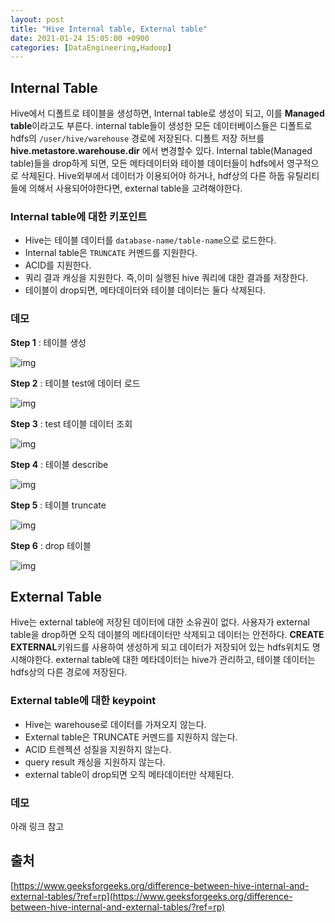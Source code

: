 ```yaml
---
layout: post
title: "Hive Internal table, External table"
date: 2021-01-24 15:05:00 +0900
categories: [DataEngineering,Hadoop]
---
```


## Internal Table

Hive에서 디폴트로 테이블을 생성하면, Internal table로 생성이 되고, 이를 **Managed table**이라고도 부른다. internal table들이 생성한 모든 데이터베이스들은 디폴트로 hdfs의  ```/user/hive/warehouse``` 경로에 저장된다. 디폴트 저장 허브를 **hive.metastore.warehouse.dir** 에서 변경할수 있다. Internal table(Managed table)들을 drop하게 되면, 모든 메타데이터와 테이블 데이터들이 hdfs에서 영구적으로 삭제된다. Hive외부에서 데이터가 이용되어야 하거나, hdf상의 다른 하둡 유틸리티들에 의해서 사용되어야한다면, external table을 고려해야한다.

### Internal table에 대한 키포인트

- Hive는 테이블 데이터를 ```database-name/table-name```으로 로드한다.
- Internal table은 ```TRUNCATE``` 커멘드를 지원한다.
- ACID를 지원한다.
- 쿼리 결과 캐싱을 지원한다. 즉,이미 실행된 hive 쿼리에 대한 결과를 저장한다.
- 테이블이 drop되면, 메타데이터와 테이블 데이터는 둘다 삭제된다.

### 데모

**Step 1** : 테이블 생성

![img](https://media.geeksforgeeks.org/wp-content/uploads/20201224163924/createtabletest.png)



**Step 2** : 테이블 test에 데이터 로드

![img](https://media.geeksforgeeks.org/wp-content/uploads/20201224163948/loaddatatotest.png)



**Step 3** : test 테이블 데이터 조회

![img](https://media.geeksforgeeks.org/wp-content/uploads/20201224170623/selecttest.png)



**Step 4** : 테이블 describe

![img](https://media.geeksforgeeks.org/wp-content/uploads/20201224164426/describeextendedtest.png)



**Step 5** : 테이블 truncate

![img](https://media.geeksforgeeks.org/wp-content/uploads/20201224164605/truncatetabletest.png)



**Step 6** : drop 테이블

![img](https://media.geeksforgeeks.org/wp-content/uploads/20201224170640/droptabletest.png)



## External Table

Hive는 external table에 저장된 데이터에 대한 소유권이 없다. 사용자가 external table을 drop하면 오직 데이블의 메타데이터만 삭제되고 데이터는 안전하다. **CREATE EXTERNAL**키워드를 사용하여 생성하게 되고 데이터가 저장되어 있는 hdfs위치도 명시해야한다. external table에 대한 메타데이터는 hive가 관리하고, 테이블 데이터는 hdfs상의 다른 경로에 저장된다.

### External table에 대한 keypoint

- Hive는 warehouse로 데이터를 가져오지 않는다.
- External table은 TRUNCATE 커멘드를 지원하지 않는다.
- ACID 트렌젝션 성질을 지원하지 않는다.
- query result 캐싱을 지원하지 않는다.
- external table이 drop되면 오직 메타데이터만 삭제된다.

### 데모

아래 링크 참고



## 출처 

[https://www.geeksforgeeks.org/difference-between-hive-internal-and-external-tables/?ref=rp](https://www.geeksforgeeks.org/difference-between-hive-internal-and-external-tables/?ref=rp)